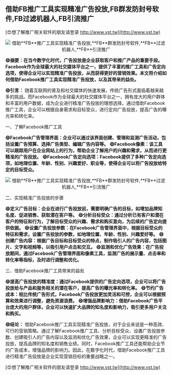 ## **借助**FB**推广工具实现精准广告投放,**FB**群发防封号软件,**FB**过滤机器人,**FB**引流推广**

[😍想了解推广相关软件的朋友请登录 http://www.vst.tw](http://www.vst.tw)

 <center><img src="https://vst.tw/MP4/tuiguang/png/2.png" alt="借助**FB**推广工具实现精准广告投放,**FB**群发防封号软件,**FB**过滤机器人,**FB**引流推广"></center>

**😄摘要：在当今数字化时代，广告投放是企业获取客户和推广产品的重要手段。Facebook作为全球最大的社交媒体平台之一，提供了丰富的推广工具和广告定向选项，使得企业可以实现精准广告投放，从而获得更好的营销效果。本文将介绍如何借助Facebook推广工具实现精准广告投放，以及其带来的益处。**

**😄引言：**
随着互联网的普及和社交媒体的快速发展，传统广告形式面临着越来越多的挑战。而Facebook作为全球最大的社交媒体平台之一，拥有庞大的用户群体和丰富的用户数据，成为企业进行精准广告投放的理想选择。通过借助Facebook推广工具，企业可以根据自身需求和目标受众，进行定向广告投放，提高广告的曝光率和转化率。

一、了解Facebook推广工具

**😄Facebook广告管理界面：企业可以通过该界面创建、管理和监测广告活动，包括设置广告预算、选择广告类型、编辑广告内容等。**
**😄Facebook像素：该工具可以跟踪用户在企业网站上的行为，帮助企业了解用户的兴趣和需求，从而进行更精准的广告投放。**
**😄Facebook广告定向选项：Facebook提供了多种广告定向选项，如地理位置、年龄、性别、兴趣爱好、职业等，使得企业可以将广告投放给特定的目标受众。**

 <center><img src="https://vst.tw/MP4/tuiguang/png/3.png" alt="借助**FB**推广工具实现精准广告投放,**FB**群发防封号软件,**FB**过滤机器人,**FB**引流推广"></center>

二、实现精准广告投放的步骤

**😄定义广告目标：企业在进行广告投放前，需要明确广告的目标，如增加品牌知名度、促进销售、获取潜在客户等。**
**😄分析目标受众：通过分析已有客户和潜在客户的特征和行为，了解目标受众的兴趣、需求和购买意向，为后续的广告定向提供依据。**
**😄设置广告投放参数：在Facebook广告管理界面中，根据目标受众的特征和需求，设置广告投放的参数，如地理位置、年龄、性别、兴趣爱好等。**
**😄创建广告内容：根据广告目标和目标受众的特点，制作吸引人的广告内容，包括图片、文字和视频等，以吸引用户点击和交互。**
**😄监测和优化广告效果：在广告投放期间，通过Facebook广告管理界面和像素工具，监测广告的展示量、点击率和转化率等指标，及时进行调整和优化。**

三、借助Facebook推广工具带来的益处

**😄提高广告投放的精准度：通过Facebook提供的广告定向选项，企业可以将广告投放给与产品和服务相关的潜在客户，提高广告的曝光率和转化率。**
**😄节约广告成本：相比传统广告形式，Facebook广告投放更加灵活和可控，企业可以根据预算和效果进行调整，避免资源浪费。**
**😄增强品牌影响力：借助Facebook广告平台庞大的用户群体，企业可以快速扩大品牌的知名度和影响力，吸引更多用户关注和购买。**

**😄结论：**
借助Facebook推广工具实现精准广告投放，对于企业来说是一种高效、可行的营销策略。通过了解Facebook推广工具、分析目标受众、设置广告投放参数、创建吸引人的广告内容以及监测和优化广告效果，企业可以实现更精准的广告投放，提高品牌的知名度和销售业绩。同时，Facebook推广工具还能帮助企业节约广告成本，增强品牌的影响力。因此，在数字化时代，借助Facebook推广工具进行精准广告投放是企业实现营销目标的重要战略之一。

[😍想了解推广相关软件的朋友请登录 http://www.vst.tw](http://www.vst.tw)



